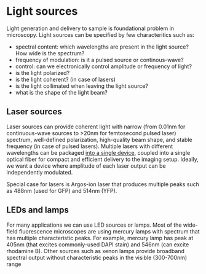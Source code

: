 # Light sources

Light generation and delivery to sample is foundational problem in microscopy. Light sources can be specified by few characteritics such as:

- spectral content: which wavelengths are present in the light source? How wide is the spectrum?
- frequency of modulation: is it a pulsed source or continous-wave?
- control: can we electronically control amplitude or frequency of light?
- is the light polarized?
- is the light coherent? (in case of lasers)
- is the light collimated when leaving the light source?
- what is the shape of the light beam?

## Laser sources

Laser sources can provide coherent light with narrow (from 0.01nm for continuous-wave sources to >20nm for femtosecond pulsed laser) spectrum, well-defined polarization, high-quality beam shape, and stable frequency (in case of pulsed lasers). Multiple lasers with different wavelengths can be packaged [into a single device](https://www.coherent.com/lasers/laser-engine/galaxy), coupled into a single optical fiber for compact and efficient delivery to the imaging setup. Ideally, we want a device where amplitude of each laser output can be independently modulated.

Special case for lasers is Argos-ion laser that produces multiple peaks such as 488nm (used for GFP) and 514nm (YFP).

## LEDs and lamps

For many applications we can use LED sources or lamps. Most of the wide-field fluorescence microscopes are using mercury lamps with spectrum that has multiple characteristic peaks. For example, mercury lamp has peak at 405nm (that excites commonly-used DAPI stain) and 546nm (can excite rhodamine B). Other sources such as xenon lamps provide broadband spectral output without characteristic peaks in the visible (300-700nm) range
